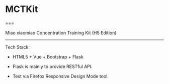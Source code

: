 # MCTKit
===

Miao xiaomiao Concentration Training Kit (H5 Edition)

---

Tech Stack:

* HTML5 + Vue + Bootstrap + Flask

* Flask is mainly to provide RESTful API.

* Test via Firefox Responsive Design Mode tool.
